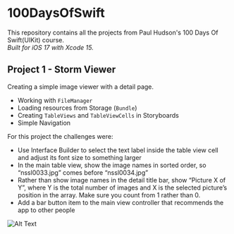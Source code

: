 # 100DaysOfSwift

This repository contains all the projects from Paul Hudson's 100 Days Of Swift(UIKit) course.  
*Built for iOS 17 with Xcode 15.*      
    
        
## Project 1 - Storm Viewer

Creating a simple image viewer with a detail page.

- Working with ```FileManager```
- Loading resources from Storage (```Bundle```)
- Creating ```TableViews``` and ```TableViewCells``` in Storyboards
- Simple Navigation

For this project the challenges were:

- Use Interface Builder to select the text label inside the table view cell and adjust its font size to something larger
- In the main table view, show the image names in sorted order, so “nssl0033.jpg” comes before “nssl0034.jpg”
- Rather than show image names in the detail title bar, show “Picture X of Y”, where Y is the total number of images and X is the selected picture’s position in the array. Make sure you count from 1 rather than 0.
- Add a bar button item to the main view controller that recommends the app to other people


![Alt Text](https://media.giphy.com/media/v1.Y2lkPTc5MGI3NjExcW43dnJhOHllMmpkZmk3YWRwYzRzZWs2ODRsNWYzZzRrZHZ6ZG9yOSZlcD12MV9pbnRlcm5hbF9naWZfYnlfaWQmY3Q9Zw/RTKobrtq7DJf3SF7wL/giphy.gif)




